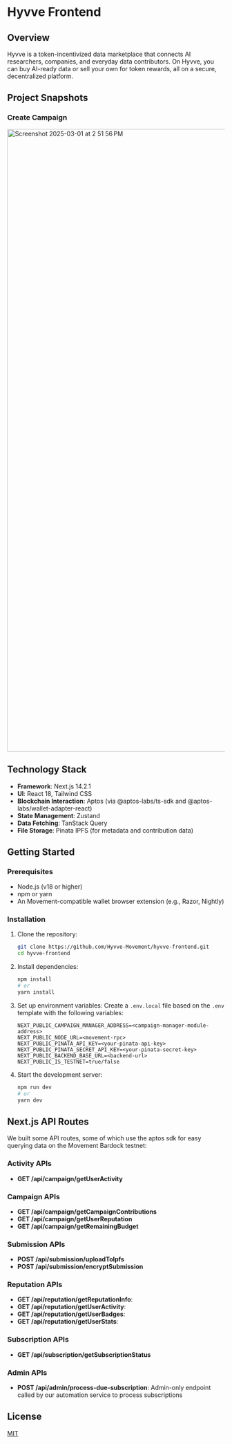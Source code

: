 # Hyvve Frontend


## Overview

Hyvve is a token-incentivized data marketplace that connects AI researchers, companies, and everyday data contributors. On Hyvve, you can buy AI-ready data or sell your own for token rewards, all on a secure, decentralized platform.

## Project Snapshots

### Create Campaign
<img width="1440" alt="Screenshot 2025-03-01 at 2 51 56 PM" src="https://github.com/user-attachments/assets/2d34ee2b-b5a3-44ce-b601-5453e6fb4c5b" />


## Technology Stack

- **Framework**: Next.js 14.2.1
- **UI**: React 18, Tailwind CSS
- **Blockchain Interaction**: Aptos (via @aptos-labs/ts-sdk and @aptos-labs/wallet-adapter-react)
- **State Management**: Zustand
- **Data Fetching**: TanStack Query
- **File Storage**: Pinata IPFS (for metadata and contribution data)

## Getting Started

### Prerequisites

- Node.js (v18 or higher)
- npm or yarn
- An Movement-compatible wallet browser extension (e.g., Razor, Nightly)

### Installation

1. Clone the repository:

   ```bash
   git clone https://github.com/Hyvve-Movement/hyvve-frontend.git
   cd hyvve-frontend
   ```

2. Install dependencies:

   ```bash
   npm install
   # or
   yarn install
   ```

3. Set up environment variables:
   Create a `.env.local` file based on the `.env` template with the following variables:

   ```
   NEXT_PUBLIC_CAMPAIGN_MANAGER_ADDRESS=<campaign-manager-module-address>
   NEXT_PUBLIC_NODE_URL=<movement-rpc>
   NEXT_PUBLIC_PINATA_API_KEY=<your-pinata-api-key>
   NEXT_PUBLIC_PINATA_SECRET_API_KEY=<your-pinata-secret-key>
   NEXT_PUBLIC_BACKEND_BASE_URL=<backend-url>
   NEXT_PUBLIC_IS_TESTNET=true/false
   ```

4. Start the development server:

   ```bash
   npm run dev
   # or
   yarn dev
   ```

## Next.js API Routes
We built some API routes, some of which use the aptos sdk for easy querying data on the Movement Bardock testnet:

### Activity APIs
- **GET /api/campaign/getUserActivity**

### Campaign APIs

- **GET /api/campaign/getCampaignContributions**
- **GET /api/campaign/getUserReputation**
- **GET /api/campaign/getRemainingBudget**

### Submission APIs

- **POST /api/submission/uploadToIpfs**
- **POST /api/submission/encryptSubmission**

### Reputation APIs
- **GET /api/reputation/getReputationInfo**: 
- **GET /api/reputation/getUserActivity**:
- **GET /api/reputation/getUserBadges**:
- **GET /api/reputation/getUserStats**: 

### Subscription APIs
- **GET /api/subscription/getSubscriptionStatus**

### Admin APIs

- **POST /api/admin/process-due-subscription**: Admin-only endpoint called by our automation service to process subscriptions

## License

[MIT](LICENSE)
